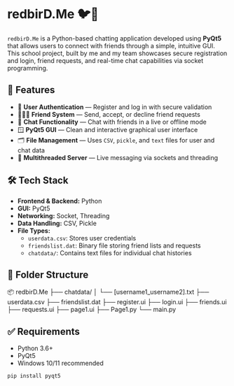 # redbirD.Me 🐦💬

`redbirD.Me` is a Python-based chatting application developed using **PyQt5** that allows users to connect with friends through a simple, intuitive GUI. This school project, built by me and my team showcases secure registration and login, friend requests, and real-time chat capabilities via socket programming.

## 🚀 Features

- 🔐 **User Authentication** — Register and log in with secure validation
- 🧑‍🤝‍🧑 **Friend System** — Send, accept, or decline friend requests
- 💬 **Chat Functionality** — Chat with friends in a live or offline mode
- 🪟 **PyQt5 GUI** — Clean and interactive graphical user interface
- 🗂️ **File Management** — Uses `CSV`, `pickle`, and `text` files for user and chat data
- 🧵 **Multithreaded Server** — Live messaging via sockets and threading

## 🛠️ Tech Stack

- **Frontend & Backend:** Python
- **GUI:** PyQt5
- **Networking:** Socket, Threading
- **Data Handling:** CSV, Pickle
- **File Types:**
  - `userdata.csv`: Stores user credentials
  - `friendslist.dat`: Binary file storing friend lists and requests
  - `chatdata/`: Contains text files for individual chat histories

## 📁 Folder Structure
📦 redbirD.Me
├── chatdata/
│ └── [username1_username2].txt
├── userdata.csv
├── friendslist.dat
├── register.ui
├── login.ui
├── friends.ui
├── requests.ui
├── page1.ui
├── Page1.py
└── main.py

## ✅ Requirements

- Python 3.6+
- PyQt5
- Windows 10/11 recommended

```bash
pip install pyqt5

